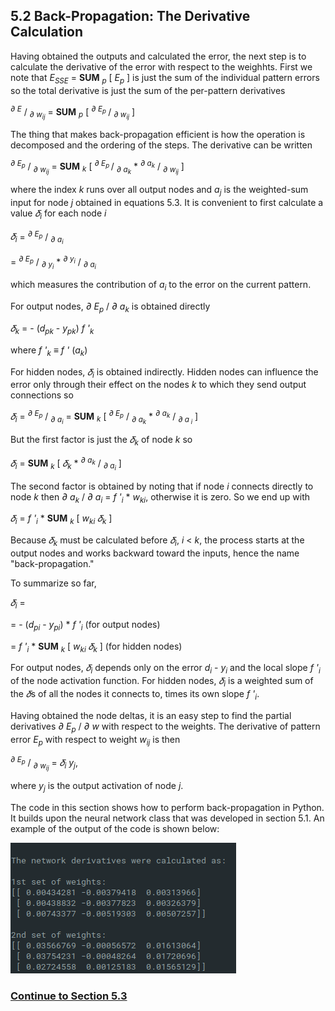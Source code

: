 ## 5.2 Back-Propagation: The Derivative Calculation

Having obtained the outputs and calculated the error, the next step is to calculate the derivative of the error with respect
to the weighhts. First we note that <i>E<sub>SSE</sub></i> = <b>SUM</b> <sub><i>p</i></sub> [ <i>E<sub>p</sub></i> ] is just
the sum of the individual pattern errors so the total derivative is just the sum of the per-pattern derivatives

<sup><i>∂ E</i></sup> / <sub><i>∂ w</i><sub><i>ij</i></sub></sub> = <b>SUM</b> <sub><i>p</i></sub> [ <sup><i>∂ E<sub>p</sub>
</i></sup> / <sub><i>∂</i> <i>w<sub>ij</sub></i></sub> ]

The thing that makes back-propagation efficient is how the operation is decomposed and the ordering of the steps. The
derivative can be written

<i><sup>∂ E<sub>p</sub></sup></i> / <i><sub>∂ w<sub>ij</sub></sub></i> = <b>SUM</b> <sub><i>k</i></sub> [ <i><sup>∂ E<sub>p
</sub></sup></i> / <i><sub>∂ a<sub>k</sub></sub></i> * <i><sup>∂ a<sub>k</sub></sup></i> / <i><sub>∂ w<sub>ij</sub></i> ]

where the index <i>k</i> runs over all output nodes and <i>a<sub>j</sub></i> is the weighted-sum input for node <i>j</i>
obtained in equations 5.3. It is convenient to first calculate a value <i>𝛿<sub>i</sub></i> for each node <i>i</i>

<i>𝛿<sub>i</sub></i> = <i><sup>∂ E<sub>p</sub></sup></i> / <i><sub>∂ a<sub>i</sub></sub></i>

= <i><sup>∂ E<sub>p</sub></sup></i> / <i><sub>∂ y<sub>i</sub></sub></i> * <i><sup>∂ y<sub>i</sub></sup></i> / <i><sub>
∂ a<sub>i</sub></sub></i>

which measures the contribution of <i>a<sub>i</sub></i> to the error on the current pattern.

For output nodes, <i>∂ E<sub>p</sub></i> / <i>∂ a<sub>k</sub></i> is obtained directly

<i>𝛿<sub>k</sub></i> = - (<i>d<sub>pk</sub></i> - <i>y<sub>pk</sub></i>) <i>f '<sub>k</sub></i>

where <i>f '<sub>k</sub></i> ≡ <i>f '</i> (<i>a<sub>k</sub></i>)

For hidden nodes, <i>𝛿<sub>i</sub></i> is obtained indirectly. Hidden nodes can influence the error only through their
effect on the nodes <i>k</i> to which they send output connections so

<i>𝛿<sub>i</sub></i> = <i><sup>∂ E<sub>p</sub></sup></i> / <i><sub>∂ a<sub>i</sub></sub></i> = <b>SUM</b> <sub><i>k</i></sub>
 [ <i><sup>∂ E<sub>p</sub></sup></i> / <i><sub>∂ a<sub>k</sub></sub></i> * <i><sup>∂ a<sub>k</sub></sup></i> / <i><sub>∂ a<sub>
i</sub></sub></i> ]

But the first factor is just the <i>𝛿<sub>k</sub></i> of node <i>k</i> so

<i>𝛿<sub>i</sub></i> = <b>SUM</b> <i><sub>k</sub></i> [ <i>𝛿<sub>k</sub></i> * <i><sup>∂ a<sub>k</sub></sup></i> / <i>
<sub>∂ a<sub>i</sub></sub></i> ]

The second factor is obtained by noting that if node <i>i</i> connects directly to node <i>k</i> then <i>∂ a<sub>k</sub></i>
 / <i>∂ a<sub>i</sub></i> = <i>f '<sub>i</sub></i> * <i>w<sub>ki</sub></i>, otherwise it is zero. So we end up with
 
 <i>𝛿<sub>i</sub></i> = <i>f '<sub>i</sub></i> * <b>SUM</b> <i><sub>k</sub></i> [ <i>w<sub>ki</sub> 𝛿<sub>k</sub></i> ]
 
 Because <i>𝛿<sub>k</sub></i> must be calculated before <i>𝛿<sub>i</sub></i>, <i>i</i> < <i>k</i>, the process starts at
 the output nodes and works backward toward the inputs, hence the name "back-propagation."
 
 To summarize so far,
 
 <i>𝛿<sub>i</sub></i> =
 
 = - (<i>d<sub>pi</sub></i> - <i>y<sub>pi</sub></i>) * <i>f '<sub>i</sub></i> (for output nodes)
 
 = <i>f '<sub>i</sub></i> * <b>SUM</b> <sub><i>k</i></sub> [ <i>w<sub>ki</sub> 𝛿<sub>k</sub></i> ] (for hidden nodes)
 
 For output nodes, <i>𝛿<sub>i</sub></i> depends only on the error <i>d<sub>i</sub></i> - <i>y<sub>i</sub></i> and the local
 slope <i>f '<sub>i</sub></i> of the node activation function. For hidden nodes, <i>𝛿<sub>i</sub></i> is a weighted sum of
 the <i>𝛿</i>s of all the nodes it connects to, times its own slope <i>f '<sub>i</sub></i>.
 
 Having obtained the node deltas, it is an easy step to find the partial derivatives <i>∂ E<sub>p</sub></i> / <i>∂ w</i>
 with respect to the weights. The derivative of pattern error <i>E<sub>p</sub></i> with respect to weight <i>w<sub>ij</sub>
 </i> is then
 
 <i><sup>∂ E<sub>p</sub></sup></i> / <i><sub>∂ w<sub>ij</sub></sub></i> = <i>𝛿<sub>i</sub> y<sub>j</sub></i>,
 
 where <i>y<sub>j</sub></i> is the output activation of node <i>j</i>.
 
 The code in this section shows how to perform back-propagation in Python. It builds upon the neural network class that
 was developed in section 5.1. An example of the output of the code is shown below:
 
 ![Graphs](https://github.com/jlehett/Neural-Smithing/blob/master/5.%20Back-Propagation/5.2%20Back-Propagation:%20The%20Derivative%20Calculation/images/1.png)
 
 ### [Continue to Section 5.3](https://github.com/jlehett/Neural-Smithing/tree/master/5.%20Back-Propagation/5.3%20Back-Propagation:%20The%20Weight%20Update%20Algorithm)
